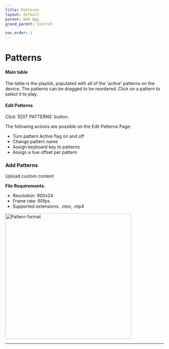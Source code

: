 ```yaml
---
title: Patterns
layout: default
parent: Web App
grand_parent: Control

nav_order: 1
---
```


# Patterns
#### Main table
The table is the playlist, populated with all of the 'active' patterns on the device. The patterns can be dragged to be reordered. Click on a pattern to select it to play.

#### Edit Patterns

Click 'EDIT PATTERNS' button.

The following actions are possible on the Edit Patterns Page:

- Turn pattern Active flag on and off
- Change pattern name
- Assign keyboard key to patterns
- Assign a hue offset per pattern

### Add Patterns
Upload custom content

**File Requirements**:
- Resolution: 900x24
- Frame rate: 60fps
- Supported extensions: .mov, .mp4

<!-- ![Pattern format](/assets/server/exampleframe.png) -->
<img src="{{ site.baseurl }}/assets/server/exampleframe.png" alt="Pattern format" width="400">


***